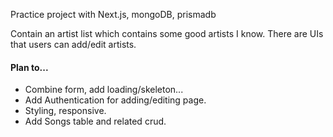 Practice project with Next.js, mongoDB, prismadb

Contain an artist list which contains some good artists I know. There are UIs that users can add/edit artists.

#### Plan to...

- Combine form, add loading/skeleton...
- Add Authentication for adding/editing page.
- Styling, responsive.
- Add Songs table and related crud.
